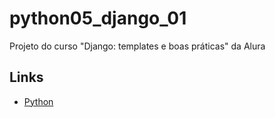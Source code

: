 # python05_django_01

Projeto do curso "Django: templates e boas práticas" da Alura

## Links

- [Python](https://www.python.org/)
